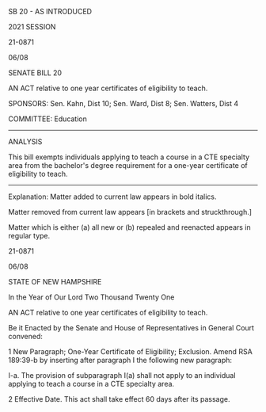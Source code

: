  SB 20 - AS INTRODUCED

 

 

2021 SESSION

 21-0871

 06/08

 

SENATE BILL 20

 

AN ACT relative to one year certificates of eligibility to teach.

 

SPONSORS: Sen. Kahn, Dist 10; Sen. Ward, Dist 8; Sen. Watters, Dist 4

 

COMMITTEE: Education

 

-----------------------------------------------------------------

 

ANALYSIS

 

 This bill exempts individuals applying to teach a course in a CTE specialty area from the bachelor's degree requirement for a one-year certificate of eligibility to teach.

 

- - - - - - - - - - - - - - - - - - - - - - - - - - - - - - - - - - - - - - - - - - - - - - - - - - - - - - - - - - - - - - - - - - - - - - - - - - - 

 

Explanation: Matter added to current law appears in bold italics.

 Matter removed from current law appears [in brackets and struckthrough.]

 Matter which is either (a) all new or (b) repealed and reenacted appears in regular type.

 21-0871

 06/08

 

STATE OF NEW HAMPSHIRE

 

In the Year of Our Lord Two Thousand Twenty One

 

AN ACT relative to one year certificates of eligibility to teach.

 

Be it Enacted by the Senate and House of Representatives in General Court convened:

 

 1 New Paragraph; One-Year Certificate of Eligibility; Exclusion. Amend RSA 189:39-b by inserting after paragraph I the following new paragraph:

 I-a. The provision of subparagraph I(a) shall not apply to an individual applying to teach a course in a CTE specialty area.

 2 Effective Date. This act shall take effect 60 days after its passage.

